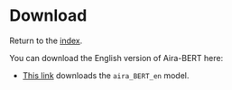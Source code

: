 # Download

Return to the [index](https://github.com/Nkluge-correa/Aira-EXPERT).

You can download the English version of Aira-BERT here:

- [This link](https://drive.google.com/uc?export=download&id=1klgSn9MscPQyy3sAK99IYyr-Liv2fLva) downloads the `aira_BERT_en` model.
